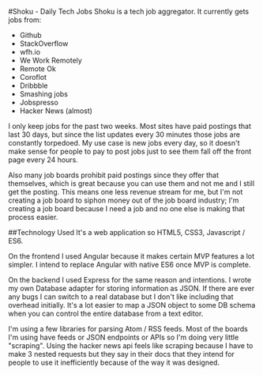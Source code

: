 #Shoku - Daily Tech Jobs
Shoku is a tech job aggregator. It currently gets jobs from:

* Github
* StackOverflow
* wfh.io
* We Work Remotely
* Remote Ok
* Coroflot
* Dribbble
* Smashing jobs
* Jobspresso
* Hacker News (almost)

I only keep jobs for the past two weeks. Most sites have paid postings that last 30 days, but since the list updates every 30 minutes those jobs are constantly torpedoed. My use case is new jobs every day, so it doesn't make sense for people to pay to post jobs just to see them fall off the front page every 24 hours.

Also many job boards prohibit paid postings since they offer that themselves, which is great because you can use them and not me and I still get the posting. This means one less revenue stream for me, but I'm not creating a job board to siphon money out of the job board industry; I'm creating a job board because I need a job and no one else is making that process easier.

##Technology Used
It's a web application so HTML5, CSS3, Javascript / ES6.

On the frontend I used Angular because it makes certain MVP features a lot simpler. I intend to replace Angular with native ES6 once MVP is complete.

On the backend I used Express for the same reason and intentions. I wrote my own Database adapter for storing information as JSON. If there are ever any bugs I can switch to a real database but I don't like including that overhead initially. It's a lot easier to map a JSON object to some DB schema when you can control the entire database from a text editor.

I'm using a few libraries for parsing Atom / RSS feeds. Most of the boards I'm using have feeds or JSON endpoints or APIs so I'm doing very little "scraping". Using the hacker news api feels like scraping because I have to make 3 nested requests but they say in their docs that they intend for people to use it inefficiently because of the way it was designed.
